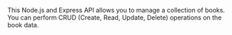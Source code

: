 This Node.js and Express API allows you to manage a collection of books. You can perform CRUD (Create, Read, Update, Delete) operations on the book data.